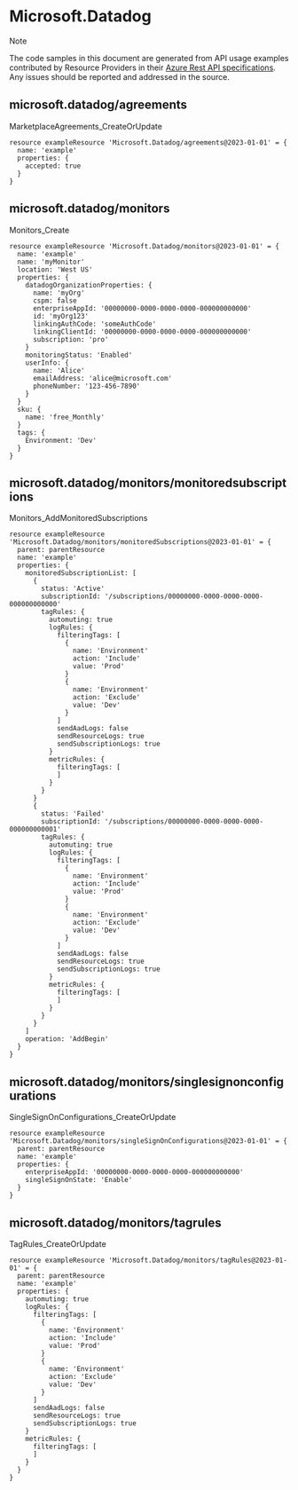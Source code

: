 # Microsoft.Datadog
  
> [!NOTE]
> The code samples in this document are generated from API usage examples contributed by Resource Providers in their [Azure Rest API specifications](https://github.com/Azure/azure-rest-api-specs). Any issues should be reported and addressed in the source.


## microsoft.datadog/agreements

MarketplaceAgreements_CreateOrUpdate
```bicep
resource exampleResource 'Microsoft.Datadog/agreements@2023-01-01' = {
  name: 'example'
  properties: {
    accepted: true
  }
}
```

## microsoft.datadog/monitors

Monitors_Create
```bicep
resource exampleResource 'Microsoft.Datadog/monitors@2023-01-01' = {
  name: 'example'
  name: 'myMonitor'
  location: 'West US'
  properties: {
    datadogOrganizationProperties: {
      name: 'myOrg'
      cspm: false
      enterpriseAppId: '00000000-0000-0000-0000-000000000000'
      id: 'myOrg123'
      linkingAuthCode: 'someAuthCode'
      linkingClientId: '00000000-0000-0000-0000-000000000000'
      subscription: 'pro'
    }
    monitoringStatus: 'Enabled'
    userInfo: {
      name: 'Alice'
      emailAddress: 'alice@microsoft.com'
      phoneNumber: '123-456-7890'
    }
  }
  sku: {
    name: 'free_Monthly'
  }
  tags: {
    Environment: 'Dev'
  }
}
```

## microsoft.datadog/monitors/monitoredsubscriptions

Monitors_AddMonitoredSubscriptions
```bicep
resource exampleResource 'Microsoft.Datadog/monitors/monitoredSubscriptions@2023-01-01' = {
  parent: parentResource 
  name: 'example'
  properties: {
    monitoredSubscriptionList: [
      {
        status: 'Active'
        subscriptionId: '/subscriptions/00000000-0000-0000-0000-000000000000'
        tagRules: {
          automuting: true
          logRules: {
            filteringTags: [
              {
                name: 'Environment'
                action: 'Include'
                value: 'Prod'
              }
              {
                name: 'Environment'
                action: 'Exclude'
                value: 'Dev'
              }
            ]
            sendAadLogs: false
            sendResourceLogs: true
            sendSubscriptionLogs: true
          }
          metricRules: {
            filteringTags: [
            ]
          }
        }
      }
      {
        status: 'Failed'
        subscriptionId: '/subscriptions/00000000-0000-0000-0000-000000000001'
        tagRules: {
          automuting: true
          logRules: {
            filteringTags: [
              {
                name: 'Environment'
                action: 'Include'
                value: 'Prod'
              }
              {
                name: 'Environment'
                action: 'Exclude'
                value: 'Dev'
              }
            ]
            sendAadLogs: false
            sendResourceLogs: true
            sendSubscriptionLogs: true
          }
          metricRules: {
            filteringTags: [
            ]
          }
        }
      }
    ]
    operation: 'AddBegin'
  }
}
```

## microsoft.datadog/monitors/singlesignonconfigurations

SingleSignOnConfigurations_CreateOrUpdate
```bicep
resource exampleResource 'Microsoft.Datadog/monitors/singleSignOnConfigurations@2023-01-01' = {
  parent: parentResource 
  name: 'example'
  properties: {
    enterpriseAppId: '00000000-0000-0000-0000-000000000000'
    singleSignOnState: 'Enable'
  }
}
```

## microsoft.datadog/monitors/tagrules

TagRules_CreateOrUpdate
```bicep
resource exampleResource 'Microsoft.Datadog/monitors/tagRules@2023-01-01' = {
  parent: parentResource 
  name: 'example'
  properties: {
    automuting: true
    logRules: {
      filteringTags: [
        {
          name: 'Environment'
          action: 'Include'
          value: 'Prod'
        }
        {
          name: 'Environment'
          action: 'Exclude'
          value: 'Dev'
        }
      ]
      sendAadLogs: false
      sendResourceLogs: true
      sendSubscriptionLogs: true
    }
    metricRules: {
      filteringTags: [
      ]
    }
  }
}
```
